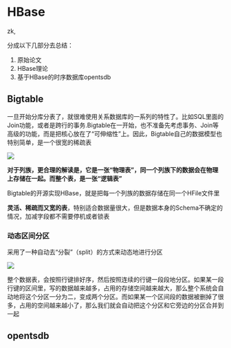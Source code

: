 # HBase

zk, 


分成以下几部分去总结：
1. 原始论文
2. HBase理论
3. 基于HBase的时序数据库opentsdb

## Bigtable

一旦开始分库分表了，就很难使用关系数据库的一系列的特性了。比如SQL里面的Join功能，或者是跨行的事务.Bigtable在一开始，也不准备先考虑事务、Join等高级的功能，而是把核心放在了“可伸缩性”上。因此，Bigtable自己的数据模型也特别简单，是一个很宽的稀疏表

![](Bigtable-1.png)

**对于列族，更合理的解读是，它是一张“物理表”，同一个列族下的数据会在物理上存储在一起。而整个表，是一张“逻辑表”**

Bigtable的开源实现HBase，就是把每一个列族的数据存储在同一个HFile文件里

**灵活、稀疏而又宽的表**，特别适合数据量很大，但是数据本身的Schema不确定的情况，加减字段都不需要停机或者锁表

### 动态区间分区

采用了一种自动去“分裂”（split）的方式来动态地进行分区

![](Bigtable-2.png)

整个数据表，会按照行键排好序，然后按照连续的行键一段段地分区。如果某一段行键的区间里，写的数据越来越多，占用的存储空间越来越大，那么整个系统会自动地将这个分区一分为二，变成两个分区。而如果某一个区间段的数据被删掉了很多，占用的空间越来越小了，那么我们就会自动把这个分区和它旁边的分区合并到一起

## opentsdb